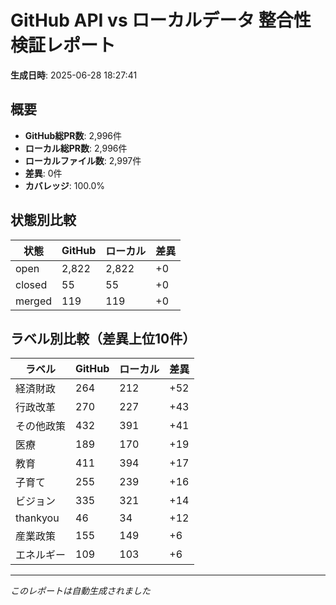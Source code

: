 # GitHub API vs ローカルデータ 整合性検証レポート

**生成日時**: 2025-06-28 18:27:41

## 概要

- **GitHub総PR数**: 2,996件
- **ローカル総PR数**: 2,996件
- **ローカルファイル数**: 2,997件
- **差異**: 0件
- **カバレッジ**: 100.0%

## 状態別比較

| 状態 | GitHub | ローカル | 差異 |
|------|--------|----------|------|
| open | 2,822 | 2,822 | +0 |
| closed | 55 | 55 | +0 |
| merged | 119 | 119 | +0 |

## ラベル別比較（差異上位10件）

| ラベル | GitHub | ローカル | 差異 |
|--------|--------|----------|------|
| 経済財政 | 264 | 212 | +52 |
| 行政改革 | 270 | 227 | +43 |
| その他政策 | 432 | 391 | +41 |
| 医療 | 189 | 170 | +19 |
| 教育 | 411 | 394 | +17 |
| 子育て | 255 | 239 | +16 |
| ビジョン | 335 | 321 | +14 |
| thankyou | 46 | 34 | +12 |
| 産業政策 | 155 | 149 | +6 |
| エネルギー | 109 | 103 | +6 |

---
*このレポートは自動生成されました*